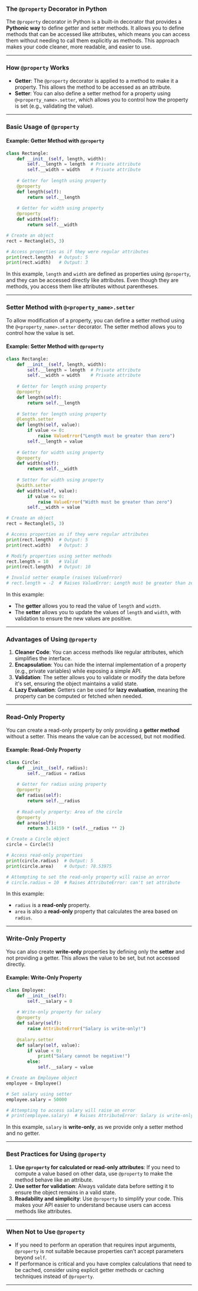 ### **The `@property` Decorator in Python**

The `@property` decorator in Python is a built-in decorator that provides a **Pythonic way** to define getter and setter methods. It allows you to define methods that can be accessed like attributes, which means you can access them without needing to call them explicitly as methods. This approach makes your code cleaner, more readable, and easier to use.

---

### **How `@property` Works**

- **Getter**: The `@property` decorator is applied to a method to make it a property. This allows the method to be accessed as an attribute.
- **Setter**: You can also define a setter method for a property using `@<property_name>.setter`, which allows you to control how the property is set (e.g., validating the value).

---

### **Basic Usage of `@property`**

#### **Example: Getter Method with `@property`**
```python
class Rectangle:
    def __init__(self, length, width):
        self.__length = length  # Private attribute
        self.__width = width    # Private attribute
    
    # Getter for length using property
    @property
    def length(self):
        return self.__length
    
    # Getter for width using property
    @property
    def width(self):
        return self.__width

# Create an object
rect = Rectangle(5, 3)

# Access properties as if they were regular attributes
print(rect.length)  # Output: 5
print(rect.width)   # Output: 3
```

In this example, `length` and `width` are defined as properties using `@property`, and they can be accessed directly like attributes. Even though they are methods, you access them like attributes without parentheses.

---

### **Setter Method with `@<property_name>.setter`**

To allow modification of a property, you can define a setter method using the `@<property_name>.setter` decorator. The setter method allows you to control how the value is set.

#### **Example: Setter Method with `@property`**
```python
class Rectangle:
    def __init__(self, length, width):
        self.__length = length  # Private attribute
        self.__width = width    # Private attribute
    
    # Getter for length using property
    @property
    def length(self):
        return self.__length
    
    # Setter for length using property
    @length.setter
    def length(self, value):
        if value <= 0:
            raise ValueError("Length must be greater than zero")
        self.__length = value
    
    # Getter for width using property
    @property
    def width(self):
        return self.__width
    
    # Setter for width using property
    @width.setter
    def width(self, value):
        if value <= 0:
            raise ValueError("Width must be greater than zero")
        self.__width = value

# Create an object
rect = Rectangle(5, 3)

# Access properties as if they were regular attributes
print(rect.length)  # Output: 5
print(rect.width)   # Output: 3

# Modify properties using setter methods
rect.length = 10    # Valid
print(rect.length)  # Output: 10

# Invalid setter example (raises ValueError)
# rect.length = -2  # Raises ValueError: Length must be greater than zero
```

In this example:
- The **getter** allows you to read the value of `length` and `width`.
- The **setter** allows you to update the values of `length` and `width`, with validation to ensure the new values are positive.

---

### **Advantages of Using `@property`**

1. **Cleaner Code**: You can access methods like regular attributes, which simplifies the interface.
2. **Encapsulation**: You can hide the internal implementation of a property (e.g., private variables) while exposing a simple API.
3. **Validation**: The setter allows you to validate or modify the data before it's set, ensuring the object maintains a valid state.
4. **Lazy Evaluation**: Getters can be used for **lazy evaluation**, meaning the property can be computed or fetched when needed.

---

### **Read-Only Property**

You can create a read-only property by only providing a **getter method** without a setter. This means the value can be accessed, but not modified.

#### **Example: Read-Only Property**
```python
class Circle:
    def __init__(self, radius):
        self.__radius = radius
    
    # Getter for radius using property
    @property
    def radius(self):
        return self.__radius
    
    # Read-only property: Area of the circle
    @property
    def area(self):
        return 3.14159 * (self.__radius ** 2)

# Create a Circle object
circle = Circle(5)

# Access read-only properties
print(circle.radius)  # Output: 5
print(circle.area)    # Output: 78.53975

# Attempting to set the read-only property will raise an error
# circle.radius = 10  # Raises AttributeError: can't set attribute
```

In this example:
- `radius` is a **read-only** property.
- `area` is also a **read-only** property that calculates the area based on `radius`.

---

### **Write-Only Property**

You can also create **write-only** properties by defining only the **setter** and not providing a getter. This allows the value to be set, but not accessed directly.

#### **Example: Write-Only Property**
```python
class Employee:
    def __init__(self):
        self.__salary = 0
    
    # Write-only property for salary
    @property
    def salary(self):
        raise AttributeError("Salary is write-only!")
    
    @salary.setter
    def salary(self, value):
        if value < 0:
            print("Salary cannot be negative!")
        else:
            self.__salary = value

# Create an Employee object
employee = Employee()

# Set salary using setter
employee.salary = 50000

# Attempting to access salary will raise an error
# print(employee.salary)  # Raises AttributeError: Salary is write-only!
```

In this example, `salary` is **write-only**, as we provide only a setter method and no getter.

---

### **Best Practices for Using `@property`**

1. **Use `@property` for calculated or read-only attributes**: If you need to compute a value based on other data, use `@property` to make the method behave like an attribute.
2. **Use setter for validation**: Always validate data before setting it to ensure the object remains in a valid state.
3. **Readability and simplicity**: Use `@property` to simplify your code. This makes your API easier to understand because users can access methods like attributes.

---

### **When Not to Use `@property`**

- If you need to perform an operation that requires input arguments, `@property` is not suitable because properties can't accept parameters beyond `self`.
- If performance is critical and you have complex calculations that need to be cached, consider using explicit getter methods or caching techniques instead of `@property`.

---
